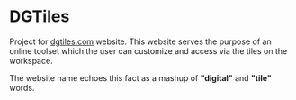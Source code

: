 # DGTiles

Project for [dgtiles.com](https://dgtiles.com) website. This website serves the
purpose of an online toolset which the user can customize and access via the
tiles on the workspace.

The website name echoes this fact as a mashup of **"digital"** and **"tile"**
words.
